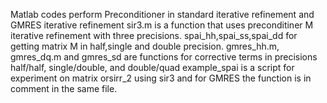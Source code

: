 
Matlab codes perform Preconditioner in standard iterative refinement and GMRES iterative refinement
sir3.m is a function that uses preconditiner M iterative refinement with three precisions.
spai_hh,spai_ss,spai_dd for getting matrix M in half,single and double precision.
gmres_hh.m, gmres_dq.m and gmres_sd are functions for corrective terms in precisions half/half, single/double, and double/quad 
example_spai is a script for experiment on matrix orsirr_2 using sir3 and for GMRES the function is in comment in the same file.  
